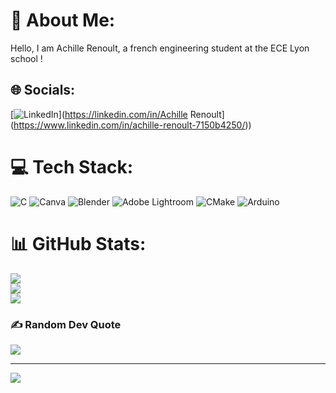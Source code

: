 # 💫 About Me:
Hello, I am Achille Renoult, a french engineering student at the ECE Lyon school !


## 🌐 Socials:
[![LinkedIn]([https://img.shields.io/badge/LinkedIn-%230077B5.svg?logo=linkedin&logoColor=white)](https://linkedin.com/in/Achille Renoult](https://www.linkedin.com/in/achille-renoult-7150b4250/)) 

# 💻 Tech Stack:
![C](https://img.shields.io/badge/c-%2300599C.svg?style=for-the-badge&logo=c&logoColor=white) ![Canva](https://img.shields.io/badge/Canva-%2300C4CC.svg?style=for-the-badge&logo=Canva&logoColor=white) ![Blender](https://img.shields.io/badge/blender-%23F5792A.svg?style=for-the-badge&logo=blender&logoColor=white) ![Adobe Lightroom](https://img.shields.io/badge/Adobe%20Lightroom-31A8FF.svg?style=for-the-badge&logo=Adobe%20Lightroom&logoColor=white) ![CMake](https://img.shields.io/badge/CMake-%23008FBA.svg?style=for-the-badge&logo=cmake&logoColor=white) ![Arduino](https://img.shields.io/badge/-Arduino-00979D?style=for-the-badge&logo=Arduino&logoColor=white)
# 📊 GitHub Stats:
![](https://github-readme-stats.vercel.app/api?username=Achille-R&theme=dracula&hide_border=false&include_all_commits=true&count_private=true)<br/>
![](https://github-readme-streak-stats.herokuapp.com/?user=Achille-R&theme=dracula&hide_border=false)<br/>
![](https://github-readme-stats.vercel.app/api/top-langs/?username=Achille-R&theme=dracula&hide_border=false&include_all_commits=true&count_private=true&layout=compact)

### ✍️ Random Dev Quote
![](https://quotes-github-readme.vercel.app/api?type=horizontal&theme=dark)

---
[![](https://visitcount.itsvg.in/api?id=Achille-R&icon=0&color=6)](https://visitcount.itsvg.in)

<!-- Proudly created with GPRM ( https://gprm.itsvg.in ) -->
